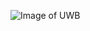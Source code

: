 ![Image of UWB](https://www.google.com/url?sa=i&url=https%3A%2F%2Fhealthcareerfund.org%2Frn-to-bsn-2019%2Fbothell%2F&psig=AOvVaw0R4-sovFbXk-XpkXKNDC-h&ust=1632895679678000&source=images&cd=vfe&ved=0CAsQjRxqFwoTCMjpnM-AofMCFQAAAAAdAAAAABAN)
